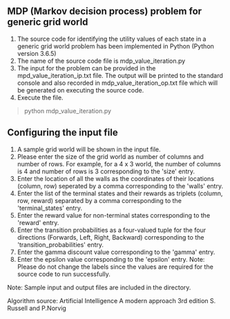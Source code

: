 MDP (Markov decision process) problem for generic grid world
---------------------
1. The source code for identifying the utility values of each state in a generic grid world problem has been implemented in Python (Python version 3.6.5)
2. The name of the source code file is mdp_value_iteration.py
3. The input for the problem can be provided in the mpd_value_iteration_ip.txt file. The output will be printed to the standard console and also recorded in mdp_value_iteration_op.txt file which will be generated on executing the source code. 
4. Execute the file.
> python mdp_value_iteration.py

Configuring the input file
--------------------------
1. A sample grid world will be shown in the input file.
2. Please enter the size of the grid world as number of columns and number of rows. For example, for a 4 x 3 world, the number of columns is 4 and number of rows is 3 corresponding to the 'size' entry.
3. Enter the location of all the walls as the coordinates of their locations (column, row) seperated by a comma corresponding to the 'walls' entry.
4. Enter the list of the terminal states and their rewards as triplets (column, row, reward) separated by a comma corresponding to the 'terminal_states' entry.
5. Enter the reward value for non-terminal states corresponding to the 'reward' entry.
6. Enter the transition probabilities as a four-valued tuple for the four directions (Forwards, Left, Right, Backward) corresponding to the 'transition_probabilities' entry.
7. Enter the gamma discount value corresponding to the 'gamma' entry.
8. Enter the epsilon value corresponding to the 'epsilon' entry.
Note: Please do not change the labels since the values are required for the source code to run successfully.

Note: Sample input and output files are included in the directory.

Algorithm source: Artificial Intelligence A modern approach 3rd edition S. Russell and P.Norvig

